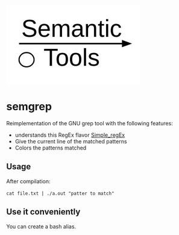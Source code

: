 ![logo](logo.jpg)

# semgrep

Reimplementation of the GNU grep tool with the following features:

- understands this RegEx flavor <a href="https://github.com/julienlargetpiet/julienlargetpiet/Simple_RegEx">Simple_regEx</a>
- Give the current line of the matched patterns
- Colors the patterns matched

## Usage

After compilation:

`cat file.txt | ./a.out "patter to match"`

## Use it conveniently

You can create a bash alias.


